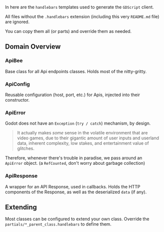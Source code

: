 In here are the `handlebars` templates used to generate the `GDScript` client.

All files without the `.handlebars` extension (including this very `README.md` file) are ignored.

You can copy them all (or parts) and override them as needed.


## Domain Overview

### ApiBee

Base class for all Api endpoints classes.
Holds most of the nitty-gritty.


### ApiConfig

Reusable configuration (host, port, etc.) for Apis, injected into their constructor.


### ApiError

Godot does not have an `Exception` (`try / catch`) mechanism, by design.

> It actually makes _some_ sense in the volatile environment that are video games,
> due to their gigantic amount of user inputs and userland data,
> inherent complexity, low stakes, and entertainment value of glitches.

Therefore, whenever there's trouble in paradise, we pass around an `ApiError` object. (a `RefCounted`, don't worry about garbage collection)


### ApiResponse

A wrapper for an API Response, used in callbacks.
Holds the HTTP components of the Response, as well as the deserialized `data` (if any).


## Extending

Most classes can be configured to extend your own class.
Override the `partials/*_parent_class.handlebars` to define them.
